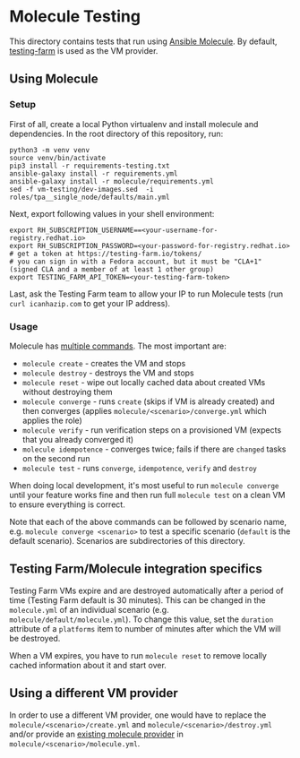 # Molecule Testing

This directory contains tests that run using [Ansible Molecule](https://ansible.readthedocs.io/projects/molecule/). By default, [testing-farm](https://docs.testing-farm.io/) is used as the VM provider.

## Using Molecule

### Setup

First of all, create a local Python virtualenv and install molecule and dependencies. In the root directory of this repository, run:

```shell
python3 -m venv venv
source venv/bin/activate
pip3 install -r requirements-testing.txt
ansible-galaxy install -r requirements.yml
ansible-galaxy install -r molecule/requirements.yml  
sed -f vm-testing/dev-images.sed  -i roles/tpa__single_node/defaults/main.yml
```

Next, export following values in your shell environment:

```
export RH_SUBSCRIPTION_USERNAME==<your-username-for-registry.redhat.io>
export RH_SUBSCRIPTION_PASSWORD=<your-password-for-registry.redhat.io>
# get a token at https://testing-farm.io/tokens/
# you can sign in with a Fedora account, but it must be "CLA+1" (signed CLA and a member of at least 1 other group)
export TESTING_FARM_API_TOKEN=<your-testing-farm-token>
```

Last, ask the Testing Farm team to allow your IP to run Molecule tests (run `curl icanhazip.com` to get your IP address).

### Usage

Molecule has [multiple commands](https://ansible.readthedocs.io/projects/molecule/usage/#molecule-list). The most important are:

* `molecule create` - creates the VM and stops
* `molecule destroy` - destroys the VM and stops
* `molecule reset` - wipe out locally cached data about created VMs without destroying them
* `molecule converge` - runs `create` (skips if VM is already created) and then converges (applies `molecule/<scenario>/converge.yml` which applies the role)
* `molecule verify` - run verification steps on a provisioned VM (expects that you already converged it)
* `molecule idempotence` - converges twice; fails if there are `changed` tasks on the second run
* `molecule test` - runs `converge`, `idempotence`, `verify` and `destroy`

When doing local development, it's most useful to run `molecule converge` until your feature works fine and then run full `molecule test` on a clean VM to ensure everything is correct.

Note that each of the above commands can be followed by scenario name, e.g. `molecule converge <scenario>` to test a specific scenario (`default` is the default scenario). Scenarios are subdirectories of this directory.

## Testing Farm/Molecule integration specifics

Testing Farm VMs expire and are destroyed automatically after a period of time (Testing Farm default is 30 minutes). This can be changed in the `molecule.yml` of an individual scenario (e.g. `molecule/default/molecule.yml`). To change this value, set the `duration` attribute of a `platforms` item to number of minutes after which the VM will be destroyed.

When a VM expires, you have to run `molecule reset` to remove locally cached information about it and start over.

## Using a different VM provider

In order to use a different VM provider, one would have to replace the `molecule/<scenario>/create.yml` and `molecule/<scenario>/destroy.yml` and/or provide an [existing molecule provider](https://github.com/ansible-community/molecule-plugins) in `molecule/<scenario>/molecule.yml`.
